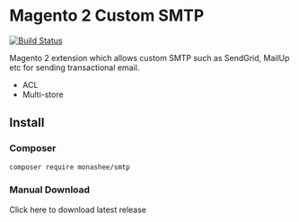 # Magento 2 Custom SMTP

[![Build Status](https://travis-ci.org/DerekMarcinyshyn/smtp.svg?branch=master)](https://travis-ci.org/DerekMarcinyshyn/smtp)

Magento 2 extension which allows custom SMTP such as SendGrid, MailUp etc for sending transactional email. 

- ACL 
- Multi-store

## Install

### Composer

```bash
composer require monashee/smtp
```

### Manual Download

Click here to download latest release